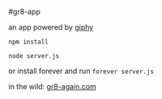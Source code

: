 #gr8-app

an app powered by [giphy](http://giphy.com/)

`npm install`

`node server.js`

or install forever and run `forever server.js`

in the wild: [gr8-again.com](http://gr8-again.com/])
